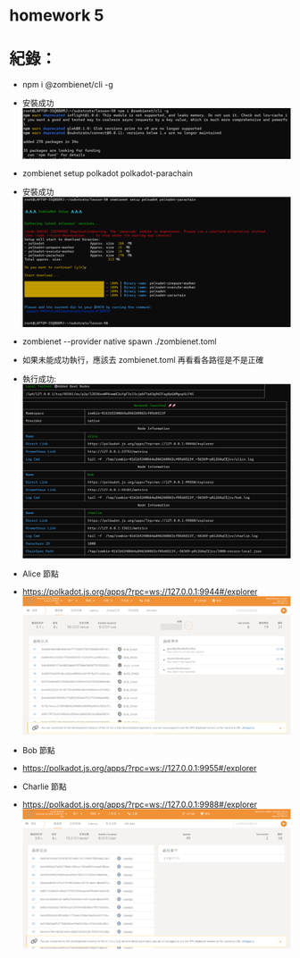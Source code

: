 # homework 5

# 紀錄：
* npm i @zombienet/cli -g
* 安裝成功
![alt text](https://github.com/MartinYeung5/20240906_polkadot/blob/main/Image/20241005_1.png?raw=true)

* zombienet setup polkadot polkadot-parachain
* 安裝成功
![alt text](https://github.com/MartinYeung5/20240906_polkadot/blob/main/Image/20241005_7.png?raw=true)

* zombienet --provider native spawn ./zombienet.toml
* 如果未能成功執行，應該去 zombienet.toml 再看看各路徑是不是正確

* 執行成功:
![alt text](https://github.com/MartinYeung5/20240906_polkadot/blob/main/Image/20241005_8.png?raw=true)

* Alice 節點
* https://polkadot.js.org/apps/?rpc=ws://127.0.0.1:9944#/explorer    
![alt text](https://github.com/MartinYeung5/20240906_polkadot/blob/main/Image/20241005_9.png?raw=true)

* Bob 節點
* https://polkadot.js.org/apps/?rpc=ws://127.0.0.1:9955#/explorer    

* Charlie 節點
* https://polkadot.js.org/apps/?rpc=ws://127.0.0.1:9988#/explorer    
![alt text](https://github.com/MartinYeung5/20240906_polkadot/blob/main/Image/20241005_10.png?raw=true)

